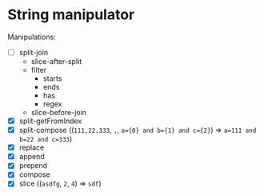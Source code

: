# String manipulator

Manipulations:
- [ ] split-join
   - slice-after-split  
   - filter
      - starts
      - ends
      - has
      - regex
   - slice-before-join
- [x] split-getFromIndex
- [x] split-compose ((`111,22,333`, `,`, `a={0} and b={1} and c={2}`) => `a=111 and b=22 and c=333`)
- [x] replace
- [x] append
- [x] prepend
- [x] compose
- [x] slice ((`asdfg`, `2`, `4`) => `sdf`)
